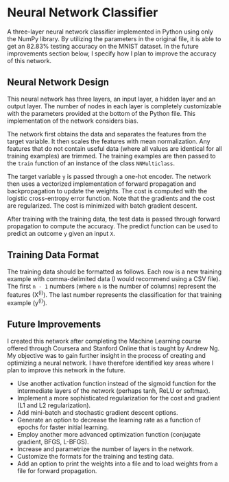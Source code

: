 # Neural Network Classifier

A three-layer neural network classifier implemented in Python using only the NumPy library.
By utilizing the parameters in the original file, it is able to get an 82.83% testing accuracy on the MNIST dataset. In the future improvements section below, I specify how I plan to improve the accuracy of this network.


## Neural Network Design

This neural network has three layers, an input layer, a hidden layer and an output layer. The number of nodes in each layer is completely customizable with the parameters provided at the bottom of the Python file. This implementation of the network considers bias.

The network first obtains the data and separates the features from the target variable. It then scales the features with mean normalization. Any features that do not contain useful data (where all values are identical for all training examples) are trimmed. The training examples are then passed to the `train` function of an instance of the class `NNMulticlass`.

The target variable `y` is passed through a one-hot encoder. The network then uses a vectorized implementation of forward propagation and backpropagation to update the weights. The cost is computed with the logistic cross-entropy error function. Note that the gradients and the cost are regularized. The cost is minimized with batch gradient descent.

After training with the training data, the test data is passed through forward propagation to compute the accuracy. The predict function can be used to predict an outcome `y` given an input `X`. 


## Training Data Format

The training data should be formatted as follows. Each row is a new training example with comma-delimited data (I would recommend using a CSV file). The first `n - 1` numbers (where `n` is the number of columns) represent the features (X<sup>(i)</sup>). The last number represents the classification for that training example (y<sup>(i)</sup>).


## Future Improvements

I created this network after completing the Machine Learning course offered through Coursera and Stanford Online that is taught by Andrew Ng. My objective was to gain further insight in the process of creating and optimizing a neural network. I have therefore identified key areas where I plan to improve this network in the future.
* Use another activation function instead of the sigmoid function for the intermediate layers of the network (perhaps tanh, ReLU or softmax).
* Implement a more sophisticated regularization for the cost and gradient (L1 and L2 regularization).
* Add mini-batch and stochastic gradient descent options.
* Generate an option to decrease the learning rate as a function of epochs for faster initial learning.
* Employ another more advanced optimization function (conjugate gradient, BFGS, L-BFGS).
* Increase and parametrize the number of layers in the network.
* Customize the formats for the training and testing data.
* Add an option to print the weights into a file and to load weights from a file for forward propagation.


